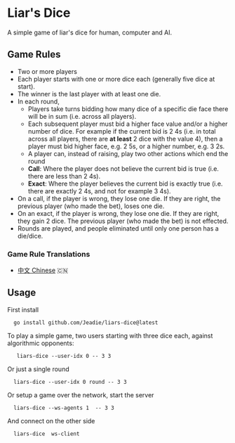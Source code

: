 # Liar's Dice
A simple game of liar's dice for human, computer and AI.

## Game Rules
- Two or more players
- Each player starts with one or more dice each (generally five dice at start).
- The winner is the last player with at least one die.
- In each round,
  - Players take turns bidding how many dice of a specific die face there will be in sum (i.e. across all players).
  - Each subsequent player must bid a higher face value and/or a higher number of dice. For example if the current bid is 2 4s (i.e. in total across all players, there are __at least__ 2 dice with the value 4), then a player must bid higher face, e.g. 2 5s, or a higher number, e.g. 3 2s.
  - A player can, instead of raising, play two other actions which end the round
   - __Call__: Where the player does not believe the current bid is true (i.e. there are less than 2 4s).
   - __Exact__: Where the player believes the current bid is exactly true (i.e. there are exactly 2 4s, and not for example 3 4s).
 - On a call, if the player is wrong, they lose one die. If they are right, the previous player (who made the bet), loses one die.
 - On an exact, if the player is wrong, they lose one die. If they are right, they gain 2 dice. The previous player (who made the bet) is not effected.
 - Rounds are played, and people eliminated until only one person has a die/dice.

### Game Rule Translations
- [中文 Chinese](README-translated/README-Chinese.md) 🇨🇳

## Usage
First install
```shell
  go install github.com/Jeadie/liars-dice@latest
```
To play a simple game, two users starting with three dice each, against algorithmic opponents:
```shell
   liars-dice --user-idx 0 -- 3 3
```
Or just a single round
```shell
  liars-dice --user-idx 0 round -- 3 3
```

Or setup a game over the network, start the server
```shell
  liars-dice --ws-agents 1  -- 3 3
```
And connect on the other side
```shell
  liars-dice  ws-client
```
